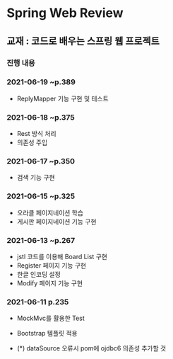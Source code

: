 # Spring Web Review

## 교재 : 코드로 배우는 스프링 웹 프로젝트

### 진행 내용 

### 2021-06-19 ~p.389

- ReplyMapper 기능 구현 및 테스트

### 2021-06-18 ~p.375

- Rest 방식 처리
- 의존성 주입

### 2021-06-17 ~p.350

- 검색 기능 구현

### 2021-06-15 ~p.325

- 오라클 페이지네이션 학습
- 게시판 페이지네이션 기능 구현

### 2021-06-13 ~p.267

- jstl 코드를 이용해 Board List 구현
- Register 페이지 기능 구현
- 한글 인코딩 설정
- Modify 페이지 기능 구현

### 2021-06-11 p.235

- MockMvc를 활용한 Test
- Bootstrap 템플릿 적용

- (*) dataSource 오류시 pom에 ojdbc6 의존성 추가할 것